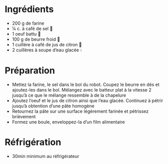 # Ingrédients

- 200 g de farine
- 1⁄4 c. à café de sel 🧂
- 1 oeuf battu 🥚
- 100 g de beurre froid 🧈
- 1 cuillère à café de jus de citron 🍋
- 2 cuillères à soupe d’eau glacée 💧

# Préparation

- Mettez la farine, le sel dans le bol du robot. Coupez le beurre en dés et ajoutez-les dans le bol. Mélangez avec le batteur plat à la vitesse 2 jusqu’à ce que le mélange ressemble à de la chapelure
- Ajoutez l’oeuf et le jus de citron ainsi que l’eau glacée. Continuez à pétrir jusqu’à obtention d’une pâte homogène
- Retournez la pâte sur une surface légèrement farinée et pétrissez brièvement
- Formez une boule, enveloppez-la d’un film alimentaire

# Réfrigération

- 30min minimum au réfrigérateur
